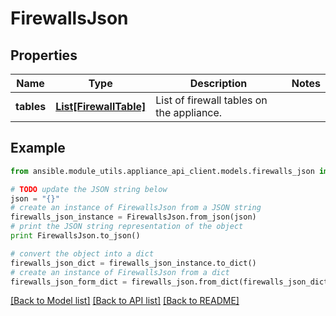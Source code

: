 # FirewallsJson


## Properties

Name | Type | Description | Notes
------------ | ------------- | ------------- | -------------
**tables** | [**List[FirewallTable]**](FirewallTable.md) | List of firewall tables on the appliance. | 

## Example

```python
from ansible.module_utils.appliance_api_client.models.firewalls_json import FirewallsJson

# TODO update the JSON string below
json = "{}"
# create an instance of FirewallsJson from a JSON string
firewalls_json_instance = FirewallsJson.from_json(json)
# print the JSON string representation of the object
print FirewallsJson.to_json()

# convert the object into a dict
firewalls_json_dict = firewalls_json_instance.to_dict()
# create an instance of FirewallsJson from a dict
firewalls_json_form_dict = firewalls_json.from_dict(firewalls_json_dict)
```
[[Back to Model list]](../README.md#documentation-for-models) [[Back to API list]](../README.md#documentation-for-api-endpoints) [[Back to README]](../README.md)



